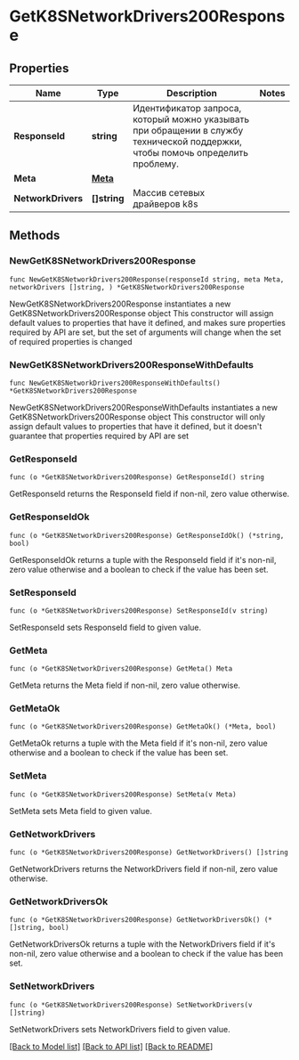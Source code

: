 # GetK8SNetworkDrivers200Response

## Properties

Name | Type | Description | Notes
------------ | ------------- | ------------- | -------------
**ResponseId** | **string** | Идентификатор запроса, который можно указывать при обращении в службу технической поддержки, чтобы помочь определить проблему. | 
**Meta** | [**Meta**](Meta.md) |  | 
**NetworkDrivers** | **[]string** | Массив сетевых драйверов k8s | 

## Methods

### NewGetK8SNetworkDrivers200Response

`func NewGetK8SNetworkDrivers200Response(responseId string, meta Meta, networkDrivers []string, ) *GetK8SNetworkDrivers200Response`

NewGetK8SNetworkDrivers200Response instantiates a new GetK8SNetworkDrivers200Response object
This constructor will assign default values to properties that have it defined,
and makes sure properties required by API are set, but the set of arguments
will change when the set of required properties is changed

### NewGetK8SNetworkDrivers200ResponseWithDefaults

`func NewGetK8SNetworkDrivers200ResponseWithDefaults() *GetK8SNetworkDrivers200Response`

NewGetK8SNetworkDrivers200ResponseWithDefaults instantiates a new GetK8SNetworkDrivers200Response object
This constructor will only assign default values to properties that have it defined,
but it doesn't guarantee that properties required by API are set

### GetResponseId

`func (o *GetK8SNetworkDrivers200Response) GetResponseId() string`

GetResponseId returns the ResponseId field if non-nil, zero value otherwise.

### GetResponseIdOk

`func (o *GetK8SNetworkDrivers200Response) GetResponseIdOk() (*string, bool)`

GetResponseIdOk returns a tuple with the ResponseId field if it's non-nil, zero value otherwise
and a boolean to check if the value has been set.

### SetResponseId

`func (o *GetK8SNetworkDrivers200Response) SetResponseId(v string)`

SetResponseId sets ResponseId field to given value.


### GetMeta

`func (o *GetK8SNetworkDrivers200Response) GetMeta() Meta`

GetMeta returns the Meta field if non-nil, zero value otherwise.

### GetMetaOk

`func (o *GetK8SNetworkDrivers200Response) GetMetaOk() (*Meta, bool)`

GetMetaOk returns a tuple with the Meta field if it's non-nil, zero value otherwise
and a boolean to check if the value has been set.

### SetMeta

`func (o *GetK8SNetworkDrivers200Response) SetMeta(v Meta)`

SetMeta sets Meta field to given value.


### GetNetworkDrivers

`func (o *GetK8SNetworkDrivers200Response) GetNetworkDrivers() []string`

GetNetworkDrivers returns the NetworkDrivers field if non-nil, zero value otherwise.

### GetNetworkDriversOk

`func (o *GetK8SNetworkDrivers200Response) GetNetworkDriversOk() (*[]string, bool)`

GetNetworkDriversOk returns a tuple with the NetworkDrivers field if it's non-nil, zero value otherwise
and a boolean to check if the value has been set.

### SetNetworkDrivers

`func (o *GetK8SNetworkDrivers200Response) SetNetworkDrivers(v []string)`

SetNetworkDrivers sets NetworkDrivers field to given value.



[[Back to Model list]](../README.md#documentation-for-models) [[Back to API list]](../README.md#documentation-for-api-endpoints) [[Back to README]](../README.md)



